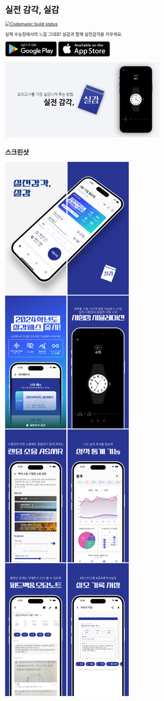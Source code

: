 # 실전 감각, 실감

[![Codemagic build status](https://api.codemagic.io/apps/6346f044e6fd87e7c797bf8e/6346f044e6fd87e7c797bf8d/status_badge.svg)](https://codemagic.io/apps/6346f044e6fd87e7c797bf8e/6346f044e6fd87e7c797bf8d/latest_build)

실제 수능장에서의 느낌 그대로! 실감과 함께 실전감각을 키우세요.

[<img src="markdown_assets/download_google_play.png" height="50"/>](https://play.google.com/store/apps/details?id=com.seunghyun.silgam)
[<img src="markdown_assets/download_app_store.png" height="50"/>](https://apps.apple.com/us/app/%EC%8B%A4%EC%A0%84-%EA%B0%90%EA%B0%81-%EC%8B%A4%EA%B0%90/id1598576852)

<img src="markdown_assets/feature_graphic.png" width="800"/>

## 스크린샷

<div>
  <img src="markdown_assets/store_1.png" width="200"/>
  <img src="markdown_assets/store_2.png" width="200"/>
  <img src="markdown_assets/store_3.png" width="200"/>
  <img src="markdown_assets/store_4.png" width="200"/>
  <img src="markdown_assets/store_5.png" width="200"/>
  <img src="markdown_assets/store_6.png" width="200"/>
  <img src="markdown_assets/store_7.png" width="200"/>
  <img src="markdown_assets/store_8.png" width="200"/>
</div>

